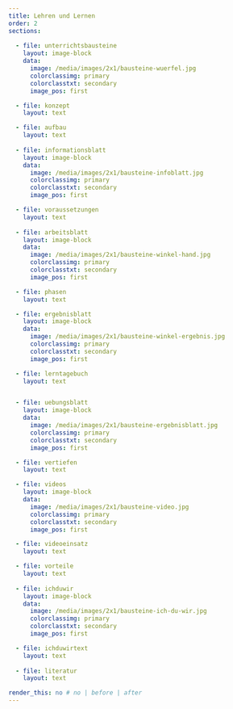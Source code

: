 ```yaml
---
title: Lehren und Lernen
order: 2
sections:
 
  - file: unterrichtsbausteine
    layout: image-block
    data:
      image: /media/images/2x1/bausteine-wuerfel.jpg
      colorclassimg: primary
      colorclasstxt: secondary
      image_pos: first

  - file: konzept
    layout: text

  - file: aufbau
    layout: text
    
  - file: informationsblatt
    layout: image-block
    data:
      image: /media/images/2x1/bausteine-infoblatt.jpg
      colorclassimg: primary
      colorclasstxt: secondary
      image_pos: first

  - file: voraussetzungen
    layout: text
    
  - file: arbeitsblatt
    layout: image-block
    data:
      image: /media/images/2x1/bausteine-winkel-hand.jpg
      colorclassimg: primary
      colorclasstxt: secondary
      image_pos: first

  - file: phasen
    layout: text

  - file: ergebnisblatt
    layout: image-block
    data:
      image: /media/images/2x1/bausteine-winkel-ergebnis.jpg
      colorclassimg: primary
      colorclasstxt: secondary
      image_pos: first

  - file: lerntagebuch
    layout: text


  - file: uebungsblatt
    layout: image-block
    data:
      image: /media/images/2x1/bausteine-ergebnisblatt.jpg
      colorclassimg: primary
      colorclasstxt: secondary
      image_pos: first

  - file: vertiefen
    layout: text

  - file: videos
    layout: image-block
    data:
      image: /media/images/2x1/bausteine-video.jpg
      colorclassimg: primary
      colorclasstxt: secondary
      image_pos: first

  - file: videoeinsatz
    layout: text

  - file: vorteile
    layout: text
    
  - file: ichduwir
    layout: image-block
    data:
      image: /media/images/2x1/bausteine-ich-du-wir.jpg
      colorclassimg: primary
      colorclasstxt: secondary
      image_pos: first

  - file: ichduwirtext
    layout: text
     
  - file: literatur
    layout: text

render_this: no # no | before | after
---
```

